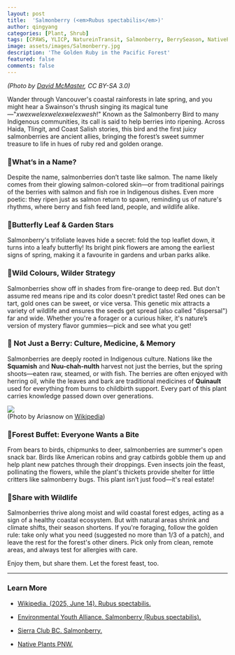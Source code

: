 ```yaml
---
layout: post
title:  'Salmonberry (<em>Rubus spectabilis</em>)'
author: qingyang
categories: [Plant, Shrub]
tags: [CPAWS, YLICP, NatureinTransit, Salmonberry, BerrySeason, NativePlantsBC, VancouverNature, NatureFood, IndigenousWisdom, WildinWords]
image: assets/images/Salmonberry.jpg
description: 'The Golden Ruby in the Pacific Forest'
featured: false
comments: false
---
```

*(Photo by <a target="_blank" href="https://en.wikipedia.org/wiki/Rubus_spectabilis#/media/File:Salmonberry_Blossom.jpg"><span>David McMaster</span></a>, CC BY-SA 3.0)*

Wander through Vancouver's coastal rainforests in late spring, and you might hear a Swainson's thrush singing its magical tune—"*xwexwelexwelexwelexwesh*!" Known as the Salmonberry Bird to many Indigenous communities, its call is said to help berries into ripening. Across Haida, Tlingit, and Coast Salish stories, this bird and the first juicy salmonberries are ancient allies, bringing the forest’s sweet summer treasure to life in hues of ruby red and golden orange.

### 🍓What’s in a Name?

Despite the name, salmonberries don’t taste like salmon. The name likely comes from their glowing salmon-colored skin—or from traditional pairings of the berries with salmon and fish roe in Indigenous dishes. Even more poetic: they ripen just as salmon return to spawn, reminding us of nature's rhythms, where berry and fish feed land, people, and wildlife alike.

### 🦋Butterfly Leaf & Garden Stars

Salmonberry's trifoliate leaves hide a secret: fold the top leaflet down, it turns into a leafy butterfly! Its bright pink flowers are among the earliest signs of spring, making it a favourite in gardens and urban parks alike.

### 🎨Wild Colours, Wilder Strategy

Salmonberries show off in shades from fire-orange to deep red. But don't assume red means ripe and its color doesn't predict taste! Red ones can be tart, gold ones can be sweet, or vice versa. This genetic mix attracts a variety of wildlife and ensures the seeds get spread (also called "dispersal") far and wide. Whether you're a forager or a curious hiker, it's nature’s version of mystery flavor gummies—pick and see what you get!

### 🔮 Not Just a Berry: Culture, Medicine, & Memory

Salmonberries are deeply rooted in Indigenous culture. Nations like the **Squamish** and **Nuu-chah-nulth** harvest not just the berries, but the spring shoots—eaten raw, steamed, or with fish. The berries are often enjoyed with herring oil, while the leaves and bark are traditional medicines of **Quinault** used for everything from burns to childbirth support. Every part of this plant carries knowledge passed down over generations.

<div>
    <img src="{{site.url}}/assets/images/SalmonberryBowl.jpg">
    <br>(Photo by Ariasnow on <a target='_blank' href='https://upload.wikimedia.org/wikipedia/commons/3/3a/Bowl_of_salmonberries.jpg'><span>Wikipedia</span></a>)
</div>

### 🐻Forest Buffet: Everyone Wants a Bite

From bears to birds, chipmunks to deer, salmonberries are summer's open snack bar. Birds like American robins and gray catbirds gobble them up and help plant new patches through their droppings. Even insects join the feast, pollinating the flowers, while the plant's thickets provide shelter for little critters like salmonberry bugs. This plant isn’t just food—it's real estate!

### 🌲Share with Wildlife

Salmonberries thrive along moist and wild coastal forest edges, acting as a sign of a healthy coastal ecosystem. But with natural areas shrink and climate shifts, their season shortens. If you're foraging, follow the golden rule: take only what you need (suggested no more than 1/3 of a patch), and leave the rest for the forest's other diners. Pick only from clean, remote areas, and always test for allergies with care.

Enjoy them, but share them. Let the forest feast, too.

---

### Learn More

- <a style='_blank' href='https://en.wikipedia.org/wiki/Rubus_spectabilis'><span>Wikipedia. (2025, June 14). Rubus spectabilis.</span></a>

- <a style='_blank' href='https://eya.ca/news/salmonberry-rubus-spectabilis/#:~:text=Bird%20and%20Pollinator%20Relationships:,runs%20and%20healthy%20salmon%20ecosystems.&text=Threats:,not%20currently%20listed%20as%20threatened'><span>Environmental Youth Alliance. Salmonberry (Rubus spectabilis).</span></a>

- <a style='_blank' href='https://sierraclub.bc.ca/salmonberry/'><span>Sierra Club BC. Salmonberry.</span></a>

- <a style='_blank' href='https://nativeplantspnw.com/salmonberry-rubus-spectabilis/'><span>Native Plants PNW.</span></a>
